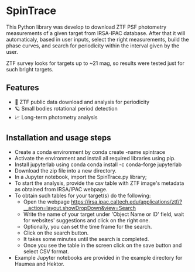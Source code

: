 # SpinTrace

This Python library was develop to download ZTF PSF photometry measurements of a given target from IRSA-IPAC database. 
After that it will automaticaly, based in user inputs, select the right measurements, build the phase curves, and search for periodicity within the interval given by the user. 

ZTF survey looks for targets up to ~21 mag, so results were tested just for such bright targets. 

## Features

- 🔭 ZTF public data download and analysis for periodicity
- 🪐 Small bodies rotational period detection
- 📈 Long-term photometry analysis

## Installation and usage steps

- Create a conda environment by conda create -name spintrace
- Activate the environment and install all required libraries using pip.
- Install jupyterlab using conda conda install -c conda-forge jupyterlab
- Download the zip file into a new directory.
- In a Jupyter notebook, import the SpinTrace.py library;
- To start the analysis, provide the csv table with ZTF image's metadata as obtained from IRSA/IPAC webpage. 
- To obtain such tables for your target(s) do the following:
    - Open the webpage https://irsa.ipac.caltech.edu/applications/ztf/?__action=layout.showDropDown&view=Search
    - Write the name of your target under 'Object Name or ID' field, wait for websites' suggestions and click on the right one. 
    - Optionally, you can set the time frame for the search.
    - Click on the search button.
    - It takes some minutes until the search is completed.
    - Once you see the table in the screen click on the save button and select CSV format. 
- Example Jupyter notebooks are provided in the example directory for Haumea and Hektor. 

